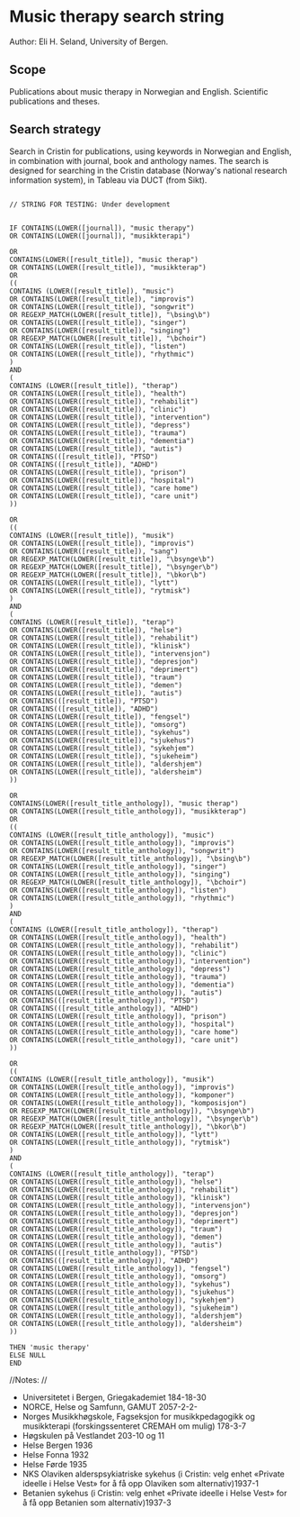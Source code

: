 # Music therapy search string

Author: Eli H. Seland, University of Bergen.

## Scope
Publications about music therapy in Norwegian and English. Scientific publications and theses.

## Search strategy 

Search in Cristin for publications, using keywords in Norwegian and English, in combination with journal, book and anthology names. The search is designed for searching in the Cristin database (Norway's national research information system), in Tableau via DUCT (from Sikt). 

```

// STRING FOR TESTING: Under development


IF CONTAINS(LOWER([journal]), "music therapy") 
OR CONTAINS(LOWER([journal]), "musikkterapi")

OR
CONTAINS(LOWER([result_title]), "music therap")
OR CONTAINS(LOWER([result_title]), "musikkterap")
OR
((
CONTAINS (LOWER([result_title]), "music")
OR CONTAINS(LOWER([result_title]), "improvis")
OR CONTAINS(LOWER([result_title]), "songwrit")
OR REGEXP_MATCH(LOWER([result_title]), "\bsing\b")
OR CONTAINS(LOWER([result_title]), "singer")
OR CONTAINS(LOWER([result_title]), "singing")
OR REGEXP_MATCH(LOWER([result_title]), "\bchoir")
OR CONTAINS(LOWER([result_title]), "listen")
OR CONTAINS(LOWER([result_title]), "rhythmic")
)
AND
(
CONTAINS (LOWER([result_title]), "therap")
OR CONTAINS(LOWER([result_title]), "health")
OR CONTAINS(LOWER([result_title]), "rehabilit")
OR CONTAINS(LOWER([result_title]), "clinic")
OR CONTAINS(LOWER([result_title]), "intervention")
OR CONTAINS(LOWER([result_title]), "depress")
OR CONTAINS(LOWER([result_title]), "trauma")
OR CONTAINS(LOWER([result_title]), "dementia")
OR CONTAINS(LOWER([result_title]), "autis")
OR CONTAINS(([result_title]), "PTSD")
OR CONTAINS(([result_title]), "ADHD")
OR CONTAINS(LOWER([result_title]), "prison")
OR CONTAINS(LOWER([result_title]), "hospital")
OR CONTAINS(LOWER([result_title]), "care home")
OR CONTAINS(LOWER([result_title]), "care unit")
))

OR
((
CONTAINS (LOWER([result_title]), "musik")
OR CONTAINS(LOWER([result_title]), "improvis")
OR CONTAINS(LOWER([result_title]), "sang")
OR REGEXP_MATCH(LOWER([result_title]), "\bsynge\b")
OR REGEXP_MATCH(LOWER([result_title]), "\bsynger\b")
OR REGEXP_MATCH(LOWER([result_title]), "\bkor\b")
OR CONTAINS(LOWER([result_title]), "lytt")
OR CONTAINS(LOWER([result_title]), "rytmisk")
)
AND
(
CONTAINS (LOWER([result_title]), "terap")
OR CONTAINS(LOWER([result_title]), "helse")
OR CONTAINS(LOWER([result_title]), "rehabilit")
OR CONTAINS(LOWER([result_title]), "klinisk")
OR CONTAINS(LOWER([result_title]), "intervensjon")
OR CONTAINS(LOWER([result_title]), "depresjon")
OR CONTAINS(LOWER([result_title]), "deprimert")
OR CONTAINS(LOWER([result_title]), "traum")
OR CONTAINS(LOWER([result_title]), "demen")
OR CONTAINS(LOWER([result_title]), "autis")
OR CONTAINS(([result_title]), "PTSD")
OR CONTAINS(([result_title]), "ADHD")
OR CONTAINS(LOWER([result_title]), "fengsel")
OR CONTAINS(LOWER([result_title]), "omsorg")
OR CONTAINS(LOWER([result_title]), "sykehus")
OR CONTAINS(LOWER([result_title]), "sjukehus")
OR CONTAINS(LOWER([result_title]), "sykehjem")
OR CONTAINS(LOWER([result_title]), "sjukeheim")
OR CONTAINS(LOWER([result_title]), "aldershjem")
OR CONTAINS(LOWER([result_title]), "aldersheim")
))

OR
CONTAINS(LOWER([result_title_anthology]), "music therap")
OR CONTAINS(LOWER([result_title_anthology]), "musikkterap")
OR
((
CONTAINS (LOWER([result_title_anthology]), "music")
OR CONTAINS(LOWER([result_title_anthology]), "improvis")
OR CONTAINS(LOWER([result_title_anthology]), "songwrit")
OR REGEXP_MATCH(LOWER([result_title_anthology]), "\bsing\b")
OR CONTAINS(LOWER([result_title_anthology]), "singer")
OR CONTAINS(LOWER([result_title_anthology]), "singing")
OR REGEXP_MATCH(LOWER([result_title_anthology]), "\bchoir")
OR CONTAINS(LOWER([result_title_anthology]), "listen")
OR CONTAINS(LOWER([result_title_anthology]), "rhythmic")
)
AND
(
CONTAINS (LOWER([result_title_anthology]), "therap")
OR CONTAINS(LOWER([result_title_anthology]), "health")
OR CONTAINS(LOWER([result_title_anthology]), "rehabilit")
OR CONTAINS(LOWER([result_title_anthology]), "clinic")
OR CONTAINS(LOWER([result_title_anthology]), "intervention")
OR CONTAINS(LOWER([result_title_anthology]), "depress")
OR CONTAINS(LOWER([result_title_anthology]), "trauma")
OR CONTAINS(LOWER([result_title_anthology]), "dementia")
OR CONTAINS(LOWER([result_title_anthology]), "autis")
OR CONTAINS(([result_title_anthology]), "PTSD")
OR CONTAINS(([result_title_anthology]), "ADHD")
OR CONTAINS(LOWER([result_title_anthology]), "prison")
OR CONTAINS(LOWER([result_title_anthology]), "hospital")
OR CONTAINS(LOWER([result_title_anthology]), "care home")
OR CONTAINS(LOWER([result_title_anthology]), "care unit")
))

OR
((
CONTAINS (LOWER([result_title_anthology]), "musik")
OR CONTAINS(LOWER([result_title_anthology]), "improvis")
OR CONTAINS(LOWER([result_title_anthology]), "komponer")
OR CONTAINS(LOWER([result_title_anthology]), "komposisjon")
OR REGEXP_MATCH(LOWER([result_title_anthology]), "\bsynge\b")
OR REGEXP_MATCH(LOWER([result_title_anthology]), "\bsynger\b")
OR REGEXP_MATCH(LOWER([result_title_anthology]), "\bkor\b")
OR CONTAINS(LOWER([result_title_anthology]), "lytt")
OR CONTAINS(LOWER([result_title_anthology]), "rytmisk")
)
AND
(
CONTAINS (LOWER([result_title_anthology]), "terap")
OR CONTAINS(LOWER([result_title_anthology]), "helse")
OR CONTAINS(LOWER([result_title_anthology]), "rehabilit")
OR CONTAINS(LOWER([result_title_anthology]), "klinisk")
OR CONTAINS(LOWER([result_title_anthology]), "intervensjon")
OR CONTAINS(LOWER([result_title_anthology]), "depresjon")
OR CONTAINS(LOWER([result_title_anthology]), "deprimert")
OR CONTAINS(LOWER([result_title_anthology]), "traum")
OR CONTAINS(LOWER([result_title_anthology]), "demen")
OR CONTAINS(LOWER([result_title_anthology]), "autis")
OR CONTAINS(([result_title_anthology]), "PTSD")
OR CONTAINS(([result_title_anthology]), "ADHD")
OR CONTAINS(LOWER([result_title_anthology]), "fengsel")
OR CONTAINS(LOWER([result_title_anthology]), "omsorg")
OR CONTAINS(LOWER([result_title_anthology]), "sykehus")
OR CONTAINS(LOWER([result_title_anthology]), "sjukehus")
OR CONTAINS(LOWER([result_title_anthology]), "sykehjem")
OR CONTAINS(LOWER([result_title_anthology]), "sjukeheim")
OR CONTAINS(LOWER([result_title_anthology]), "aldershjem")
OR CONTAINS(LOWER([result_title_anthology]), "aldersheim")
))

THEN 'music therapy'
ELSE NULL
END

```
//Notes:
// 
- Universitetet i Bergen, Griegakademiet 184-18-30
-	NORCE, Helse og Samfunn, GAMUT 2057-2-2-
-	Norges Musikkhøgskole, Fagseksjon for musikkpedagogikk og musikkterapi (forskingssenteret CREMAH om mulig) 178-3-7
-	Høgskulen på Vestlandet 203-10 og 11
-	Helse Bergen 1936
-	Helse Fonna 1932
-	Helse Førde 1935
-	NKS Olaviken alderspsykiatriske sykehus (i Cristin: velg enhet «Private ideelle i Helse Vest» for å få opp Olaviken som alternativ)1937-1
-	Betanien sykehus (i Cristin: velg enhet «Private ideelle i Helse Vest» for å få opp Betanien som alternativ)1937-3

